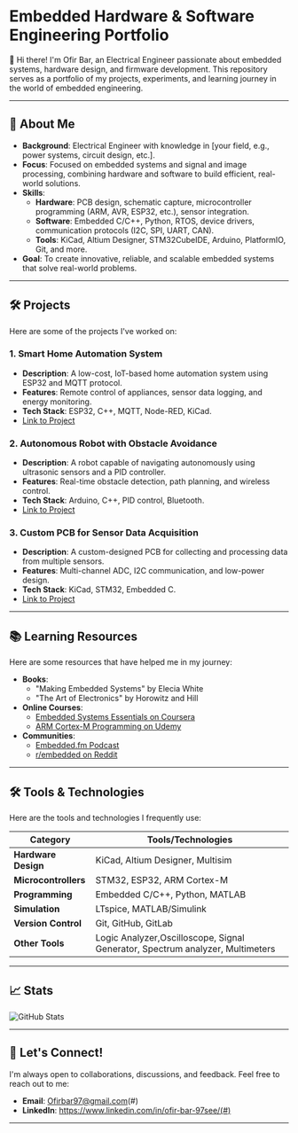 # Embedded Hardware & Software Engineering Portfolio

👋 Hi there! I'm Ofir Bar, an Electrical Engineer passionate about embedded systems, hardware design, and firmware development. 
This repository serves as a portfolio of my projects, experiments, and learning journey in the world of embedded engineering.

---

## 🚀 About Me

- **Background**: Electrical Engineer with knowledge in [your field, e.g., power systems, circuit design, etc.].
- **Focus**: Focused on embedded systems and signal and image processing, combining hardware and software to build efficient, real-world solutions.
- **Skills**: 
  - **Hardware**: PCB design, schematic capture, microcontroller programming (ARM, AVR, ESP32, etc.), sensor integration.
  - **Software**: Embedded C/C++, Python, RTOS, device drivers, communication protocols (I2C, SPI, UART, CAN).
  - **Tools**: KiCad, Altium Designer, STM32CubeIDE, Arduino, PlatformIO, Git, and more.
- **Goal**: To create innovative, reliable, and scalable embedded systems that solve real-world problems.

---

## 🛠️ Projects

Here are some of the projects I've worked on:

### 1. **Smart Home Automation System**
   - **Description**: A low-cost, IoT-based home automation system using ESP32 and MQTT protocol.
   - **Features**: Remote control of appliances, sensor data logging, and energy monitoring.
   - **Tech Stack**: ESP32, C++, MQTT, Node-RED, KiCad.
   - [Link to Project](#)

### 2. **Autonomous Robot with Obstacle Avoidance**
   - **Description**: A robot capable of navigating autonomously using ultrasonic sensors and a PID controller.
   - **Features**: Real-time obstacle detection, path planning, and wireless control.
   - **Tech Stack**: Arduino, C++, PID control, Bluetooth.
   - [Link to Project](#)

### 3. **Custom PCB for Sensor Data Acquisition**
   - **Description**: A custom-designed PCB for collecting and processing data from multiple sensors.
   - **Features**: Multi-channel ADC, I2C communication, and low-power design.
   - **Tech Stack**: KiCad, STM32, Embedded C.
   - [Link to Project](#)

---

## 📚 Learning Resources

Here are some resources that have helped me in my journey:

- **Books**:
  - "Making Embedded Systems" by Elecia White
  - "The Art of Electronics" by Horowitz and Hill
- **Online Courses**:
  - [Embedded Systems Essentials on Coursera](#)
  - [ARM Cortex-M Programming on Udemy](#)
- **Communities**:
  - [Embedded.fm Podcast](#)
  - [r/embedded on Reddit](#)

---

## 🛠️ Tools & Technologies

Here are the tools and technologies I frequently use:

| **Category**       | **Tools/Technologies**                                                                |
|---------------------|--------------------------------------------------------------------------------------|
| **Hardware Design** | KiCad, Altium Designer, Multisim                                                     |
| **Microcontrollers**| STM32, ESP32, ARM Cortex-M                                                           |
| **Programming**     | Embedded C/C++, Python, MATLAB                                                       |
| **Simulation**      | LTspice, MATLAB/Simulink                                                             |
| **Version Control** | Git, GitHub, GitLab                                                                  |
| **Other Tools**     | Logic Analyzer,Oscilloscope, Signal Generator, Spectrum analyzer, Multimeters        |

---

## 📈 Stats

![GitHub Stats](https://github-readme-stats.vercel.app/api?username=yourusername&show_icons=true&theme=dark)

---

## 🤝 Let's Connect!

I'm always open to collaborations, discussions, and feedback. Feel free to reach out to me:

- **Email**: Ofirbar97@gmail.com(#)
- **LinkedIn**: https://www.linkedin.com/in/ofir-bar-97see/(#)

---
